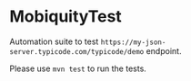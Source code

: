# MobiquityTest

Automation suite to test `https://my-json-server.typicode.com/typicode/demo` endpoint.

Please use `mvn test`  to run the tests.
